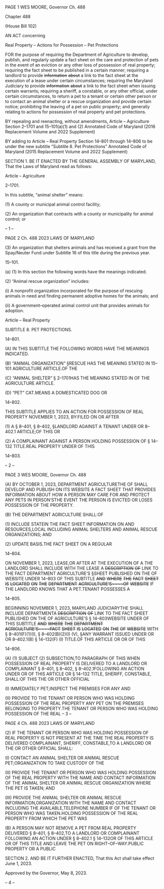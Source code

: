 PAGE 1
WES MOORE, Governor Ch. 488

Chapter 488

(House Bill 102)

AN ACT concerning

Real Property – Actions for Possession – Pet Protections

FOR the purpose of requiring the Department of Agriculture to develop, publish, and
regularly update a fact sheet on the care and protection of pets in the event of an
eviction or any other loss of possession of real property; requiring the fact sheet to be
published in a certain manner; requiring a landlord to provide ~~information~~ ~~about~~ a
link to the fact sheet at the execution of a lease under certain circumstances;
requiring the Maryland Judiciary to provide ~~information~~ ~~about~~ a link to the fact
sheet when issuing certain warrants; requiring a sheriff, a constable, or any other
official, under certain circumstances, to return a pet to a tenant or certain other
person or to contact an animal shelter or a rescue organization and provide certain
notice; prohibiting the leaving of a pet on public property; and generally relating to
actions for possession of real property and pet protections.

BY repealing and reenacting, without amendments,
Article – Agriculture
Section 2–1701 and 15–101(a)(1) and (2)
Annotated Code of Maryland
(2016 Replacement Volume and 2022 Supplement)

BY adding to
Article – Real Property
Section 14–801 through 14–806 to be under the new subtitle “Subtitle 8. Pet
Protections”
Annotated Code of Maryland
(2015 Replacement Volume and 2022 Supplement)

SECTION 1. BE IT ENACTED BY THE GENERAL ASSEMBLY OF MARYLAND,
That the Laws of Maryland read as follows:

Article – Agriculture

2–1701.

In this subtitle, “animal shelter” means:

(1) A county or municipal animal control facility;

(2) An organization that contracts with a county or municipality for animal
control; or

– 1 –

PAGE 2
Ch. 488 2023 LAWS OF MARYLAND

(3) An organization that shelters animals and has received a grant from
the Spay/Neuter Fund under Subtitle 16 of this title during the previous year.

15–101.

(a) (1) In this section the following words have the meanings indicated.

(2) “Animal rescue organization” includes:

(i) A nonprofit organization incorporated for the purpose of rescuing
animals in need and finding permanent adoptive homes for the animals; and

(ii) A government–operated animal control unit that provides
animals for adoption.

Article – Real Property

SUBTITLE 8. PET PROTECTIONS.

14–801.

(A) IN THIS SUBTITLE THE FOLLOWING WORDS HAVE THE MEANINGS
INDICATED.

(B) “ANIMAL ORGANIZATION” §RESCUE HAS THE MEANING STATED IN
15–101 AGRICULTURE ARTICLE.OF THE

(C) “ANIMAL SHELTER” § 2–1701HAS THE MEANING STATED IN OF THE
AGRICULTURE ARTICLE.

(D) “PET” CAT.MEANS A DOMESTICATED DOG OR

14–802.

THIS SUBTITLE APPLIES TO AN ACTION FOR POSSESSION OF REAL PROPERTY
NOVEMBER 1, 2023, BY:FILED ON OR AFTER

(1) A § 8–401, § 8–402, §LANDLORD AGAINST A TENANT UNDER OR
8–402.1 ARTICLE;OF THIS OR

(2) A COMPLAINANT AGAINST A PERSON HOLDING POSSESSION OF
§ 14–132 TITLE.REAL PROPERTY UNDER OF THIS

14–803.

– 2 –

PAGE 3
WES MOORE, Governor Ch. 488

(A) BY OCTOBER 1, 2023, DEPARTMENT AGRICULTURETHE OF SHALL
DEVELOP AND PUBLISH ON ITS WEBSITE A FACT SHEET THAT PROVIDES
INFORMATION ABOUT HOW A PERSON MAY CARE FOR AND PROTECT ANY PETS IN
PERSON’STHE EVENT THE PERSON IS EVICTED OR LOSES POSSESSION OF THE
PROPERTY.

(B) THE DEPARTMENT AGRICULTURE SHALL:OF

(1) INCLUDE STATEIN THE FACT SHEET INFORMATION ON AND
RESOURCES,LOCAL INCLUDING ANIMAL SHELTERS AND ANIMAL RESCUE
ORGANIZATIONS; AND

(2) UPDATE BASIS.THE FACT SHEET ON A REGULAR

14–804.

ON NOVEMBER 1, 2023, LEASE,OR AFTER AT THE EXECUTION OF A THE
LANDLORD SHALL INCLUDE WITH THE LEASE A ~~DESCRIPTION~~ ~~OF~~ LINK TO THE FACT
DEPARTMENT AGRICULTURE’S §SHEET PUBLISHED ON THE OF WEBSITE UNDER
14–803 OF THIS SUBTITLE ~~AND~~ ~~WHERE~~ ~~THE~~ ~~FACT~~ ~~SHEET~~ ~~IS~~ ~~LOCATED~~ ~~ON~~ ~~THE~~
~~DEPARTMENT~~ ~~AGRICULTURE’S~~~~OF~~ ~~WEBSITE~~ IF THE LANDLORD KNOWS THAT A
PET.TENANT POSSESSES A

14–805.

BEGINNING NOVEMBER 1, 2023, MARYLAND JUDICIARYTHE SHALL INCLUDE
DEPARTMENTA ~~DESCRIPTION~~ ~~OF~~ LINK TO THE FACT SHEET PUBLISHED ON THE OF
AGRICULTURE’S § 14–803WEBSITE UNDER OF THIS SUBTITLE ~~AND~~ ~~WHERE~~ ~~THE~~
~~DEPARTMENT~~ ~~AGRICULTURE’S~~~~FACT~~ ~~SHEET~~ ~~IS~~ ~~LOCATED~~ ~~ON~~ ~~THE~~ ~~OF~~ ~~WEBSITE~~ WITH
§ 8–401(F)(1)(I), § 8–402(B)(2)(I) (V), §ANY WARRANT ISSUED UNDER OR OR
8–402.1(B) § 14–132(F) (I) TITLE.OF THIS ARTICLE OR OR OF THIS

14–806.

(A) (1) SUBJECT (2) SUBSECTION,TO PARAGRAPH OF THIS WHEN
POSSESSION OF REAL PROPERTY IS DELIVERED TO A LANDLORD OR COMPLAINANT
§ 8–401, § 8–402, § 8–402.1FOLLOWING AN ACTION UNDER OR OF THIS ARTICLE OR
§ 14–132 TITLE, SHERIFF, CONSTABLE, SHALL:OF THIS THE OR OTHER OFFICIAL

(I) IMMEDIATELY PET;INSPECT THE PREMISES FOR ANY AND

(II) PROVIDE TO THE TENANT OR PERSON WHO WAS HOLDING
POSSESSION OF THE REAL PROPERTY ANY PET ON THE PREMISES BELONGING TO
PROPERTY.THE TENANT OR PERSON WHO WAS HOLDING POSSESSION OF THE REAL
– 3 –

PAGE 4
Ch. 488 2023 LAWS OF MARYLAND

(2) IF THE TENANT OR PERSON WHO WAS HOLDING POSSESSION OF
REAL PROPERTY IS NOT PRESENT AT THE TIME THE REAL PROPERTY IS DELIVERED
COMPLAINANT, SHERIFF, CONSTABLE,TO A LANDLORD OR THE OR OTHER OFFICIAL
SHALL:

(I) CONTACT AN ANIMAL SHELTER OR ANIMAL RESCUE
PET;ORGANIZATION TO TAKE CUSTODY OF THE

(II) PROVIDE THE TENANT OR PERSON WHO WAS HOLDING
POSSESSION OF THE REAL PROPERTY WITH THE NAME AND CONTACT INFORMATION
OF THE ANIMAL SHELTER OR ANIMAL RESCUE ORGANIZATION WHERE THE PET IS
TAKEN; AND

(III) PROVIDE THE ANIMAL SHELTER OR ANIMAL RESCUE
INFORMATION,ORGANIZATION WITH THE NAME AND CONTACT INCLUDING THE
AVAILABLE,TELEPHONE NUMBER IF OF THE TENANT OR PERSON WHO WAS
TAKEN.HOLDING POSSESSION OF THE REAL PROPERTY FROM WHICH THE PET WAS

(B) A PERSON MAY NOT REMOVE A PET FROM REAL PROPERTY DELIVERED
§ 8–401, § 8–402,TO A LANDLORD OR COMPLAINANT FOLLOWING AN ACTION UNDER
§ 8–402.1 § 14–132OR OF THIS ARTICLE OR OF THIS TITLE AND LEAVE THE PET ON
RIGHT–OF–WAY.PUBLIC PROPERTY OR A PUBLIC

SECTION 2. AND BE IT FURTHER ENACTED, That this Act shall take effect June
1, 2023.

Approved by the Governor, May 8, 2023.

– 4 –